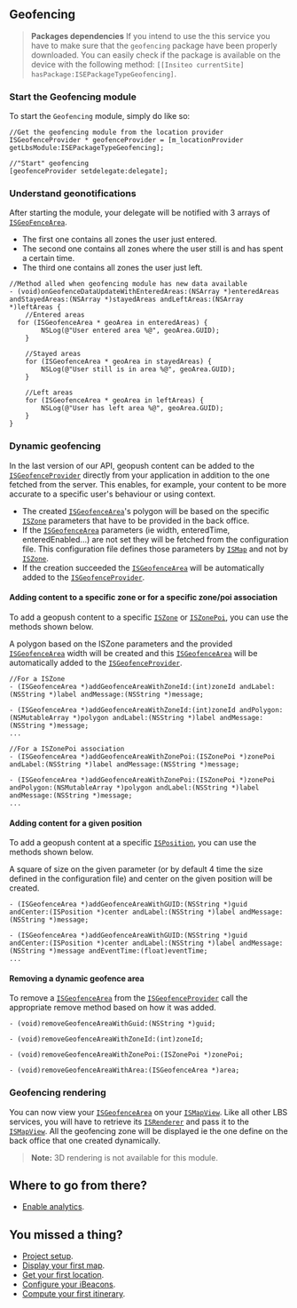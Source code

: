 ## Geofencing

> **Packages dependencies** If you intend to use the this service you have to make sure that the `geofencing` package have been properly downloaded. You can easily check if the package is available on the device with the following method: `[[Insiteo currentSite] hasPackage:ISEPackageTypeGeofencing]`.

### Start the Geofencing module

To start the `Geofencing` module, simply do like so:

```objectivec++
//Get the geofencing module from the location provider
ISGeofenceProvider * geofenceProvider = [m_locationProvider getLbsModule:ISEPackageTypeGeofencing];
    
//"Start" geofencing
[geofenceProvider setdelegate:delegate];
```

### Understand geonotifications

After starting the module, your delegate will be notified with 3 arrays of [`ISGeoFenceArea`](http://dev.insiteo.com/api/doc/ios/Classes/ISGeofenceArea.html).

- The first one contains all zones the user just entered.
- The second one contains all zones where the user still is and has spent a certain time.
- The third one contains all zones the user just left.

```objectivec++
//Method alled when geofencing module has new data available
- (void)onGeofenceDataUpdateWithEnteredAreas:(NSArray *)enteredAreas andStayedAreas:(NSArray *)stayedAreas andLeftAreas:(NSArray *)leftAreas {
    //Entered areas
  for (ISGeofenceArea * geoArea in enteredAreas) {
        NSLog(@"User entered area %@", geoArea.GUID);
    }

    //Stayed areas
    for (ISGeofenceArea * geoArea in stayedAreas) {
        NSLog(@"User still is in area %@", geoArea.GUID);
    }

    //Left areas
    for (ISGeofenceArea * geoArea in leftAreas) {
        NSLog(@"User has left area %@", geoArea.GUID);
    }
}
```

### Dynamic geofencing

In the last version of our API, geopush content can be added to the [`ISGeofenceProvider`](http://dev.insiteo.com/api/doc/ios/Classes/ISGeofenceProvider.html) directly from your application in addition to the one fetched from the server. This enables, for example, your content to be more accurate to a specific user's behaviour or using context.

- The created [`ISGeofenceArea`](http://dev.insiteo.com/api/doc/ios/Classes/ISGeofenceArea.html)'s polygon will be based on the specific [`ISZone`](http://dev.insiteo.com/api/doc/ios/Classes/ISZone.html) parameters that have to be provided in the back office.
- If the [`ISGeofenceArea`](http://dev.insiteo.com/api/doc/ios/Classes/ISGeofenceArea.html) parameters (ie width, enteredTime, enteredEnabled...) are not set they will be fetched from the configuration file. This configuration file defines those parameters by [`ISMap`](http://dev.insiteo.com/api/doc/ios/Classes/ISMap.html) and not by [`ISZone`](http://dev.insiteo.com/api/doc/ios/Classes/ISZone.html).
- If the creation succeeded the [`ISGeofenceArea`](http://dev.insiteo.com/api/doc/ios/Classes/ISGeofenceArea.html) will be automatically added to the [`ISGeofenceProvider`](http://dev.insiteo.com/api/doc/ios/Classes/ISGeofenceProvider.html).

#### Adding content to a specific zone or for a specific zone/poi association

To add a geopush content to a specific [`ISZone`](http://dev.insiteo.com/api/doc/ios/Classes/ISZone.html) or [`ISZonePoi`](http://dev.insiteo.com/api/doc/ios/Classes/ISZonePoi.html), you can use the methods shown below.

A polygon based on the ISZone parameters and the provided [`ISGeofenceArea`](http://dev.insiteo.com/api/doc/ios/Classes/ISGeofenceArea.html) width will be created and this [`ISGeofenceArea`](http://dev.insiteo.com/api/doc/ios/Classes/ISGeofenceArea.html) will be automatically added to the [`ISGeofenceProvider`](http://dev.insiteo.com/api/doc/ios/Classes/ISGeofenceProvider.html).

```objectivec++
//For a ISZone
- (ISGeofenceArea *)addGeofenceAreaWithZoneId:(int)zoneId andLabel:(NSString *)label andMessage:(NSString *)message;

- (ISGeofenceArea *)addGeofenceAreaWithZoneId:(int)zoneId andPolygon:(NSMutableArray *)polygon andLabel:(NSString *)label andMessage:(NSString *)message;
...

//For a ISZonePoi association
- (ISGeofenceArea *)addGeofenceAreaWithZonePoi:(ISZonePoi *)zonePoi andLabel:(NSString *)label andMessage:(NSString *)message;

- (ISGeofenceArea *)addGeofenceAreaWithZonePoi:(ISZonePoi *)zonePoi andPolygon:(NSMutableArray *)polygon andLabel:(NSString *)label andMessage:(NSString *)message;
...
```

#### Adding content for a given position

To add a geopush content at a specific [`ISPosition`](http://dev.insiteo.com/api/doc/ios/Classes/ISPosition.html), you can use the methods shown below.

A square of size on the given parameter (or by default 4 time the size defined in the configuration file) and center on the given position will be created.

```objectivec++
- (ISGeofenceArea *)addGeofenceAreaWithGUID:(NSString *)guid andCenter:(ISPosition *)center andLabel:(NSString *)label andMessage:(NSString *)message;

- (ISGeofenceArea *)addGeofenceAreaWithGUID:(NSString *)guid andCenter:(ISPosition *)center andLabel:(NSString *)label andMessage:(NSString *)message andEventTime:(float)eventTime;
...
```

#### Removing a dynamic geofence area

To remove a [`ISGeofenceArea`](http://dev.insiteo.com/api/doc/ios/Classes/ISGeofenceArea.html) from the [`ISGeofenceProvider`](http://dev.insiteo.com/api/doc/ios/Classes/ISGeofenceProvider.html) call the appropriate remove method based on how it was added.

```objectivec++
- (void)removeGeofenceAreaWithGuid:(NSString *)guid;

- (void)removeGeofenceAreaWithZoneId:(int)zoneId;

- (void)removeGeofenceAreaWithZonePoi:(ISZonePoi *)zonePoi;

- (void)removeGeofenceAreaWithArea:(ISGeofenceArea *)area;
```

### Geofencing rendering

You can now view your [`ISGeofenceArea`](http://dev.insiteo.com/api/doc/ios/Classes/ISGeofenceArea.html) on your [`ISMapView`](http://dev.insiteo.com/api/doc/ios/Classes/ISMapView.html). Like all other LBS services, you will have to retrieve its [`ISRenderer`](http://dev.insiteo.com/api/doc/ios/Protocols/ISRenderer.html) and pass it to the [`ISMapView`](http://dev.insiteo.com/api/doc/ios/Classes/ISMapView.html). All the geofencing zone will be displayed ie the one define on the back office that one created dynamically.

> **Note:** 3D rendering is not available for this module.

## Where to go from there?

- [Enable analytics](analytics.md).

## You missed a thing?

- [Project setup](../README.md).
- [Display your first map](map.md).
- [Get your first location](location.md).
- [Configure your iBeacons](beacon.md).
- [Compute your first itinerary](itinerary.md).